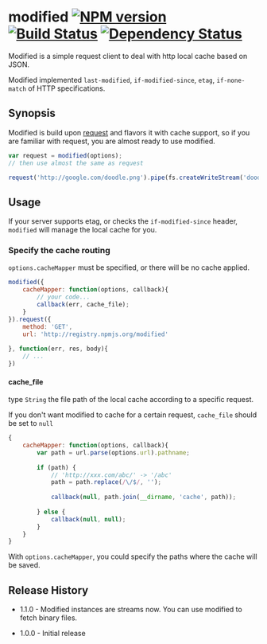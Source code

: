 # modified [![NPM version](https://badge.fury.io/js/modified.png)](http://badge.fury.io/js/modified) [![Build Status](https://travis-ci.org/kaelzhang/node-modified.png?branch=master)](https://travis-ci.org/kaelzhang/node-modified) [![Dependency Status](https://gemnasium.com/kaelzhang/node-modified.png)](https://gemnasium.com/kaelzhang/node-modified)

Modified is a simple request client to deal with http local cache based on JSON. 

Modified implemented `last-modified`, `if-modified-since`, `etag`, `if-none-match` of HTTP specifications.
	
## Synopsis

Modified is build upon [request](https://npmjs.org/package/request) and flavors it with cache support, so if you are familiar with request, you are almost ready to use modified.

```js
var request = modified(options);
// then use almost the same as request

request('http://google.com/doodle.png').pipe(fs.createWriteStream('doodle.png'));
```

## Usage

If your server supports etag, or checks the `if-modified-since` header, `modified` will manage the local cache for you.

### Specify the cache routing

`options.cacheMapper` must be specified, or there will be no cache applied.

```js
modified({
	cacheMapper: function(options, callback){
		// your code...
		callback(err, cache_file);
	}
}).request({
	method: 'GET',
	url: 'http://registry.npmjs.org/modified'
	
}, function(err, res, body){
	// ...
})
```

#### cache_file

type `String` the file path of the local cache according to a specific request.

If you don't want modified to cache for a certain request, `cache_file` should be set to `null`

```js
{
	cacheMapper: function(options, callback){
		var path = url.parse(options.url).pathname;
		
		if (path) {
			// 'http://xxx.com/abc/' -> '/abc'
			path = path.replace(/\/$/, '');
			
			callback(null, path.join(__dirname, 'cache', path));
		
		} else {
			callback(null, null);
		}
	}
}
```

With `options.cacheMapper`, you could specify the paths where the cache will be saved.

## Release History

* 1.1.0 - Modified instances are streams now. You can use modified to fetch binary files.

* 1.0.0 - Initial release





